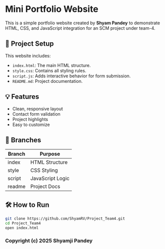 # Mini Portfolio Website

This is a simple portfolio website created by **Shyam Pandey** to demonstrate HTML, CSS, and JavaScript integration for an SCM project under team-4.

## 🔧 Project Setup

This website includes:

- `index.html`: The main HTML structure.
- `style.css`: Contains all styling rules.
- `script.js`: Adds interactive behavior for form submission.
- `README.md`: Project documentation.

## 💡 Features

- Clean, responsive layout
- Contact form validation
- Project highlights
- Easy to customize

## 📁 Branches

| Branch | Purpose         |
|--------|------------------|
| index  | HTML Structure   |
| style  | CSS Styling      |
| script | JavaScript Logic |
| readme | Project Docs     |

## 🛠️ How to Run

```bash
git clone https://github.com/ShyamRV/Project_Team4.git
cd Project_Team4
open index.html
```
### Copyright (c) 2025 Shyamji Pandey
